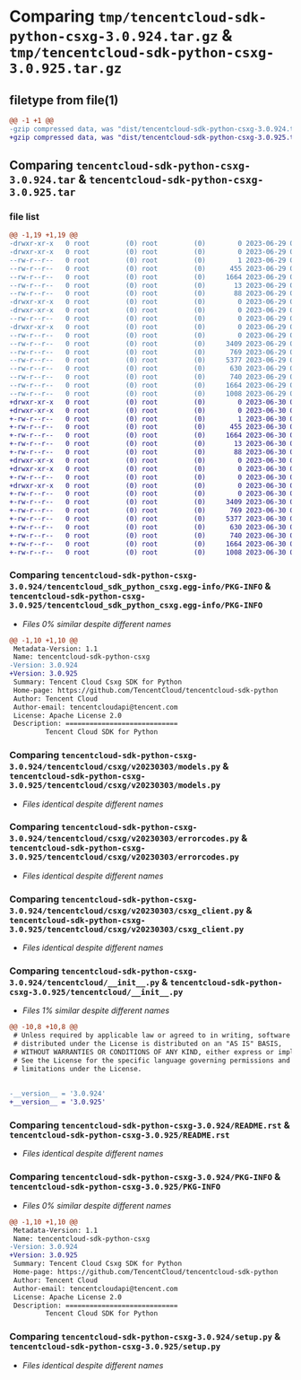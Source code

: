 # Comparing `tmp/tencentcloud-sdk-python-csxg-3.0.924.tar.gz` & `tmp/tencentcloud-sdk-python-csxg-3.0.925.tar.gz`

## filetype from file(1)

```diff
@@ -1 +1 @@
-gzip compressed data, was "dist/tencentcloud-sdk-python-csxg-3.0.924.tar", last modified: Thu Jun 29 00:28:14 2023, max compression
+gzip compressed data, was "dist/tencentcloud-sdk-python-csxg-3.0.925.tar", last modified: Fri Jun 30 02:04:45 2023, max compression
```

## Comparing `tencentcloud-sdk-python-csxg-3.0.924.tar` & `tencentcloud-sdk-python-csxg-3.0.925.tar`

### file list

```diff
@@ -1,19 +1,19 @@
-drwxr-xr-x   0 root         (0) root         (0)        0 2023-06-29 00:28:14.000000 tencentcloud-sdk-python-csxg-3.0.924/
-drwxr-xr-x   0 root         (0) root         (0)        0 2023-06-29 00:28:14.000000 tencentcloud-sdk-python-csxg-3.0.924/tencentcloud_sdk_python_csxg.egg-info/
--rw-r--r--   0 root         (0) root         (0)        1 2023-06-29 00:28:14.000000 tencentcloud-sdk-python-csxg-3.0.924/tencentcloud_sdk_python_csxg.egg-info/dependency_links.txt
--rw-r--r--   0 root         (0) root         (0)      455 2023-06-29 00:28:14.000000 tencentcloud-sdk-python-csxg-3.0.924/tencentcloud_sdk_python_csxg.egg-info/SOURCES.txt
--rw-r--r--   0 root         (0) root         (0)     1664 2023-06-29 00:28:14.000000 tencentcloud-sdk-python-csxg-3.0.924/tencentcloud_sdk_python_csxg.egg-info/PKG-INFO
--rw-r--r--   0 root         (0) root         (0)       13 2023-06-29 00:28:14.000000 tencentcloud-sdk-python-csxg-3.0.924/tencentcloud_sdk_python_csxg.egg-info/top_level.txt
--rw-r--r--   0 root         (0) root         (0)       88 2023-06-29 00:28:14.000000 tencentcloud-sdk-python-csxg-3.0.924/setup.cfg
-drwxr-xr-x   0 root         (0) root         (0)        0 2023-06-29 00:28:14.000000 tencentcloud-sdk-python-csxg-3.0.924/tencentcloud/
-drwxr-xr-x   0 root         (0) root         (0)        0 2023-06-29 00:28:14.000000 tencentcloud-sdk-python-csxg-3.0.924/tencentcloud/csxg/
--rw-r--r--   0 root         (0) root         (0)        0 2023-06-29 00:28:14.000000 tencentcloud-sdk-python-csxg-3.0.924/tencentcloud/csxg/__init__.py
-drwxr-xr-x   0 root         (0) root         (0)        0 2023-06-29 00:28:14.000000 tencentcloud-sdk-python-csxg-3.0.924/tencentcloud/csxg/v20230303/
--rw-r--r--   0 root         (0) root         (0)        0 2023-06-29 00:28:14.000000 tencentcloud-sdk-python-csxg-3.0.924/tencentcloud/csxg/v20230303/__init__.py
--rw-r--r--   0 root         (0) root         (0)     3409 2023-06-29 00:28:14.000000 tencentcloud-sdk-python-csxg-3.0.924/tencentcloud/csxg/v20230303/models.py
--rw-r--r--   0 root         (0) root         (0)      769 2023-06-29 00:28:14.000000 tencentcloud-sdk-python-csxg-3.0.924/tencentcloud/csxg/v20230303/errorcodes.py
--rw-r--r--   0 root         (0) root         (0)     5377 2023-06-29 00:28:14.000000 tencentcloud-sdk-python-csxg-3.0.924/tencentcloud/csxg/v20230303/csxg_client.py
--rw-r--r--   0 root         (0) root         (0)      630 2023-06-29 00:28:14.000000 tencentcloud-sdk-python-csxg-3.0.924/tencentcloud/__init__.py
--rw-r--r--   0 root         (0) root         (0)      740 2023-06-29 00:28:14.000000 tencentcloud-sdk-python-csxg-3.0.924/README.rst
--rw-r--r--   0 root         (0) root         (0)     1664 2023-06-29 00:28:14.000000 tencentcloud-sdk-python-csxg-3.0.924/PKG-INFO
--rw-r--r--   0 root         (0) root         (0)     1008 2023-06-29 00:28:14.000000 tencentcloud-sdk-python-csxg-3.0.924/setup.py
+drwxr-xr-x   0 root         (0) root         (0)        0 2023-06-30 02:04:45.000000 tencentcloud-sdk-python-csxg-3.0.925/
+drwxr-xr-x   0 root         (0) root         (0)        0 2023-06-30 02:04:45.000000 tencentcloud-sdk-python-csxg-3.0.925/tencentcloud_sdk_python_csxg.egg-info/
+-rw-r--r--   0 root         (0) root         (0)        1 2023-06-30 02:04:45.000000 tencentcloud-sdk-python-csxg-3.0.925/tencentcloud_sdk_python_csxg.egg-info/dependency_links.txt
+-rw-r--r--   0 root         (0) root         (0)      455 2023-06-30 02:04:45.000000 tencentcloud-sdk-python-csxg-3.0.925/tencentcloud_sdk_python_csxg.egg-info/SOURCES.txt
+-rw-r--r--   0 root         (0) root         (0)     1664 2023-06-30 02:04:45.000000 tencentcloud-sdk-python-csxg-3.0.925/tencentcloud_sdk_python_csxg.egg-info/PKG-INFO
+-rw-r--r--   0 root         (0) root         (0)       13 2023-06-30 02:04:45.000000 tencentcloud-sdk-python-csxg-3.0.925/tencentcloud_sdk_python_csxg.egg-info/top_level.txt
+-rw-r--r--   0 root         (0) root         (0)       88 2023-06-30 02:04:45.000000 tencentcloud-sdk-python-csxg-3.0.925/setup.cfg
+drwxr-xr-x   0 root         (0) root         (0)        0 2023-06-30 02:04:45.000000 tencentcloud-sdk-python-csxg-3.0.925/tencentcloud/
+drwxr-xr-x   0 root         (0) root         (0)        0 2023-06-30 02:04:45.000000 tencentcloud-sdk-python-csxg-3.0.925/tencentcloud/csxg/
+-rw-r--r--   0 root         (0) root         (0)        0 2023-06-30 02:04:45.000000 tencentcloud-sdk-python-csxg-3.0.925/tencentcloud/csxg/__init__.py
+drwxr-xr-x   0 root         (0) root         (0)        0 2023-06-30 02:04:45.000000 tencentcloud-sdk-python-csxg-3.0.925/tencentcloud/csxg/v20230303/
+-rw-r--r--   0 root         (0) root         (0)        0 2023-06-30 02:04:45.000000 tencentcloud-sdk-python-csxg-3.0.925/tencentcloud/csxg/v20230303/__init__.py
+-rw-r--r--   0 root         (0) root         (0)     3409 2023-06-30 02:04:45.000000 tencentcloud-sdk-python-csxg-3.0.925/tencentcloud/csxg/v20230303/models.py
+-rw-r--r--   0 root         (0) root         (0)      769 2023-06-30 02:04:45.000000 tencentcloud-sdk-python-csxg-3.0.925/tencentcloud/csxg/v20230303/errorcodes.py
+-rw-r--r--   0 root         (0) root         (0)     5377 2023-06-30 02:04:45.000000 tencentcloud-sdk-python-csxg-3.0.925/tencentcloud/csxg/v20230303/csxg_client.py
+-rw-r--r--   0 root         (0) root         (0)      630 2023-06-30 02:04:45.000000 tencentcloud-sdk-python-csxg-3.0.925/tencentcloud/__init__.py
+-rw-r--r--   0 root         (0) root         (0)      740 2023-06-30 02:04:45.000000 tencentcloud-sdk-python-csxg-3.0.925/README.rst
+-rw-r--r--   0 root         (0) root         (0)     1664 2023-06-30 02:04:45.000000 tencentcloud-sdk-python-csxg-3.0.925/PKG-INFO
+-rw-r--r--   0 root         (0) root         (0)     1008 2023-06-30 02:04:45.000000 tencentcloud-sdk-python-csxg-3.0.925/setup.py
```

### Comparing `tencentcloud-sdk-python-csxg-3.0.924/tencentcloud_sdk_python_csxg.egg-info/PKG-INFO` & `tencentcloud-sdk-python-csxg-3.0.925/tencentcloud_sdk_python_csxg.egg-info/PKG-INFO`

 * *Files 0% similar despite different names*

```diff
@@ -1,10 +1,10 @@
 Metadata-Version: 1.1
 Name: tencentcloud-sdk-python-csxg
-Version: 3.0.924
+Version: 3.0.925
 Summary: Tencent Cloud Csxg SDK for Python
 Home-page: https://github.com/TencentCloud/tencentcloud-sdk-python
 Author: Tencent Cloud
 Author-email: tencentcloudapi@tencent.com
 License: Apache License 2.0
 Description: ============================
         Tencent Cloud SDK for Python
```

### Comparing `tencentcloud-sdk-python-csxg-3.0.924/tencentcloud/csxg/v20230303/models.py` & `tencentcloud-sdk-python-csxg-3.0.925/tencentcloud/csxg/v20230303/models.py`

 * *Files identical despite different names*

### Comparing `tencentcloud-sdk-python-csxg-3.0.924/tencentcloud/csxg/v20230303/errorcodes.py` & `tencentcloud-sdk-python-csxg-3.0.925/tencentcloud/csxg/v20230303/errorcodes.py`

 * *Files identical despite different names*

### Comparing `tencentcloud-sdk-python-csxg-3.0.924/tencentcloud/csxg/v20230303/csxg_client.py` & `tencentcloud-sdk-python-csxg-3.0.925/tencentcloud/csxg/v20230303/csxg_client.py`

 * *Files identical despite different names*

### Comparing `tencentcloud-sdk-python-csxg-3.0.924/tencentcloud/__init__.py` & `tencentcloud-sdk-python-csxg-3.0.925/tencentcloud/__init__.py`

 * *Files 1% similar despite different names*

```diff
@@ -10,8 +10,8 @@
 # Unless required by applicable law or agreed to in writing, software
 # distributed under the License is distributed on an "AS IS" BASIS,
 # WITHOUT WARRANTIES OR CONDITIONS OF ANY KIND, either express or implied.
 # See the License for the specific language governing permissions and
 # limitations under the License.
 
 
-__version__ = '3.0.924'
+__version__ = '3.0.925'
```

### Comparing `tencentcloud-sdk-python-csxg-3.0.924/README.rst` & `tencentcloud-sdk-python-csxg-3.0.925/README.rst`

 * *Files identical despite different names*

### Comparing `tencentcloud-sdk-python-csxg-3.0.924/PKG-INFO` & `tencentcloud-sdk-python-csxg-3.0.925/PKG-INFO`

 * *Files 0% similar despite different names*

```diff
@@ -1,10 +1,10 @@
 Metadata-Version: 1.1
 Name: tencentcloud-sdk-python-csxg
-Version: 3.0.924
+Version: 3.0.925
 Summary: Tencent Cloud Csxg SDK for Python
 Home-page: https://github.com/TencentCloud/tencentcloud-sdk-python
 Author: Tencent Cloud
 Author-email: tencentcloudapi@tencent.com
 License: Apache License 2.0
 Description: ============================
         Tencent Cloud SDK for Python
```

### Comparing `tencentcloud-sdk-python-csxg-3.0.924/setup.py` & `tencentcloud-sdk-python-csxg-3.0.925/setup.py`

 * *Files identical despite different names*

